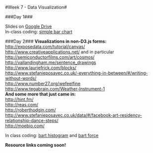 #Week 7 - Data Visualization#

###Day 1###

Slides on [Google Drive](https://docs.google.com/presentation/d/1GlGs-vX-KpeBM-2_0GDimHXI24QJA0HPq71mDc9PJSI/edit?usp=sharing)  
In-class coding: [simple bar chart](https://github.com/GrayAreaorg/Fall-Immersive-2014/blob/master/class_materials/wk7%20-%20Data%20Visualization/public/gray_area_live.html)

###Day 2###
**Visualizations in non-D3.js forms:**  
http://exposedata.com/tutorial/canvas/  
http://www.creativeapplications.net/ and in particular http://semiconductorfilms.com/art/cosmos/  
http://vallandingham.me/sentence_drawings  
http://www.lauriefrick.com/blocks/  
http://www.stefanieposavec.co.uk/-everything-in-between/#/writing-without-words/  
http://www.number27.org/wefeelfine  
http://www.tegabrain.com/Weather-Instrument-1  
**And some more that just came in:**  
http://hint.fm/  
http://reas.com/  
http://roberthodgin.com/  
http://www.stefanieposavec.co.uk/data/#/facebook-art-residency-relationship-dance-steps/  
http://moebio.com/  

In class coding:  [bart histogram](https://github.com/GrayAreaorg/Fall-Immersive-2014/blob/master/class_materials/wk7%20-%20Data%20Visualization/public/bart_histogram.html) and [bart force](https://github.com/GrayAreaorg/Fall-Immersive-2014/blob/master/class_materials/wk7%20-%20Data%20Visualization/public/bart_force.html)


**Resource links coming soon!**


